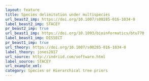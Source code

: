 ```yaml
---
layout: feature
title: Species delimitation under multispecies
url_beast2_imp: https://doi.org/10.1007/s00285-016-1034-0
label_beast2_imp: STACEY
pr_beast2_imp: true
url_beast1_imp: https://doi.org/10.1093/bioinformatics/btu770
label_beast1_imp: DISSECT
pr_beast1_imp: true
url_theory: https://doi.org/10.1007/s00285-016-1034-0
label_theory: jones2017
url_source: http://indriid.com/software.html
label_source: STACEY
url_example_xml: 
category: Species or Hierarchical tree priors
---
```

